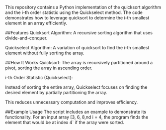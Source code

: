 This repository contains a Python implementation of the quicksort algorithm and the i-th order statistic using the Quickselect method. The code demonstrates how to leverage quicksort to determine the i-th smallest element in an array efficiently.

##Features
Quicksort Algorithm: A recursive sorting algorithm that uses divide-and-conquer.

Quickselect Algorithm: A variation of quicksort to find the i-th smallest element without fully sorting the array.

##How It Works
Quicksort: The array is recursively partitioned around a pivot, sorting the array in ascending order.

i-th Order Statistic (Quickselect):

Instead of sorting the entire array, Quickselect focuses on finding the desired element by partially partitioning the array.

This reduces unnecessary computation and improves efficiency.

##Example Usage
The script includes an example to demonstrate its functionality. For an input array [3, 6, 8,nd i = 4, the program finds the element that would be at index 4` if the array were sorted.

